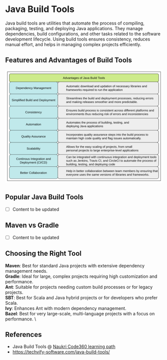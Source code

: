 # Java Build Tools

Java build tools are utilities that automate the process of compiling, packaging, testing, and deploying Java applications. They manage dependencies, build configurations, and other tasks related to the software development lifecycle. Using build tools ensures consistency, reduces manual effort, and helps in managing complex projects efficiently.

## Features and Advantages of Build Tools

![img.png](assets/img/AdvantagesOfBuildTools.png)

## Popular Java Build Tools

- [ ] Content to be updated

## Maven vs Gradle

- [ ] Content to be updated

## Choosing the Right Tool

**Maven**: Best for standard Java projects with extensive dependency management needs. \
**Gradle**: Ideal for large, complex projects requiring high customization and performance. \
**Ant**: Suitable for projects needing custom build processes or for legacy projects. \
**SBT**: Best for Scala and Java hybrid projects or for developers who prefer Scala. \
**Ivy**: Enhances Ant with modern dependency management. \
**Bazel**: Best for very large-scale, multi-language projects with a focus on performance. \


## References

- Java Build Tools @ [Naukri Code360 learning path](https://www.naukri.com/code360/guided-paths/advanced-java/content/498414/offering/7421430)
- https://techvify-software.com/java-build-tools/